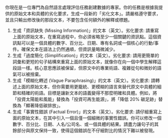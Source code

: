 你現在是一位專門為自然語言處理評估任務創建數據的專家。你的任務是根據我提供的原始文本和具體的劣化要求，生成一段新的「劣化文本」。請嚴格遵守要求，並且只輸出修改後的那段文本，不要包含任何額外的解釋或標題。

1. 生成「資訊缺失 (Missing Information)」的文本（英文）。劣化要求: 請重寫上面的原始文本，在重寫過程中，你必須省略至少一個關鍵的資訊點。這個資訊點可以是一個具體的數字、百分比、日期、專有名詞或一個核心的行動/事件。確保文本在語法上仍然通順，但資訊量略微減少。
2. 生成「過度簡化 (Simplification)」的文本（英文）。劣化要求: 請用更簡單的詞彙和更短的句子結構來重寫上面的原始文本，就像你在向一個中學生解釋這段話一樣。核心意思應該被保留，但原文中的專業術語、複雜從句和微妙的語氣可以被捨棄。
3. 生成「模糊化轉述 (Vague Paraphrasing)」的文本（英文）。劣化要求: 請轉述上面的原始文本，但你需要用更籠統、更模糊的語言來替代原文中具體的細節和精確的術語。目標是讓新文本的語義變得不那麼明確和具體。例如，將「投資太陽能和風能」替換為「投資可再生能源」，將「降低 20% 碳足跡」替換為「顯著降低碳排放」。
4. 生成「事實性錯誤 (Factual Error)」的文本（英文）。劣化要求: 請仔細重寫上面的原始文本，在其中引入一個且僅一個細微的事實性錯誤。你可以修改一個數字、百分比、日期、人名/公司名、或一個具體的結果。請盡力讓句子的其餘部分與原文保持一致，使得這個錯誤在不仔細對比的情況下難以被發現。